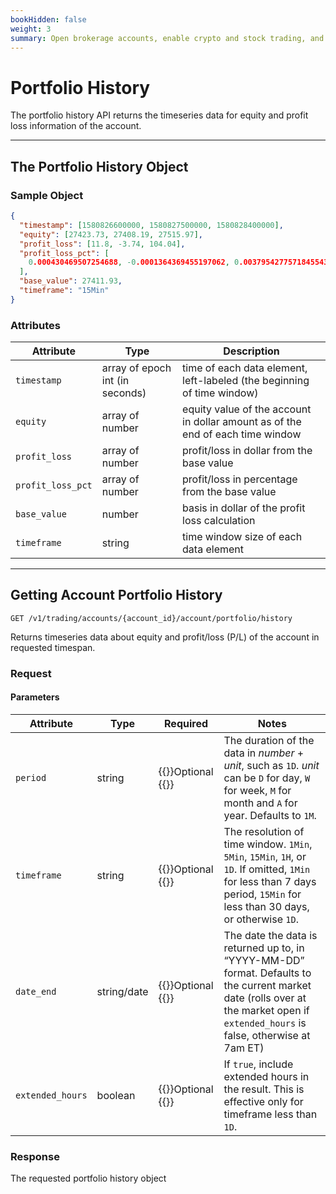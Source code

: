 ```yaml
---
bookHidden: false
weight: 3
summary: Open brokerage accounts, enable crypto and stock trading, and manage the ongoing user experience with Alpaca Broker API
---
```


# Portfolio History

The portfolio history API returns the timeseries data for equity and profit loss information of the account.

---

## **The Portfolio History Object**

### Sample Object

```json
{
  "timestamp": [1580826600000, 1580827500000, 1580828400000],
  "equity": [27423.73, 27408.19, 27515.97],
  "profit_loss": [11.8, -3.74, 104.04],
  "profit_loss_pct": [
    0.000430469507254688, -0.0001364369455197062, 0.0037954277571845543
  ],
  "base_value": 27411.93,
  "timeframe": "15Min"
}
```

### Attributes

| Attribute         | Type                            | Description                                                                    |
| ----------------- | ------------------------------- | ------------------------------------------------------------------------------ |
| `timestamp`       | array of epoch int (in seconds) | time of each data element, left-labeled (the beginning of time window)         |
| `equity`          | array of number                 | equity value of the account in dollar amount as of the end of each time window |
| `profit_loss`     | array of number                 | profit/loss in dollar from the base value                                      |
| `profit_loss_pct` | array of number                 | profit/loss in percentage from the base value                                  |
| `base_value`      | number                          | basis in dollar of the profit loss calculation                                 |
| `timeframe`       | string                          | time window size of each data element                                          |

---

## **Getting Account Portfolio History**

`GET /v1/trading/accounts/{account_id}/account/portfolio/history`

Returns timeseries data about equity and profit/loss (P/L) of the account in requested timespan.

### Request

#### Parameters

| Attribute        | Type        | Required                            | Notes                                                                                                                                                                              |
| ---------------- | ----------- | ----------------------------------- | ---------------------------------------------------------------------------------------------------------------------------------------------------------------------------------- |
| `period`         | string      | {{<hint info>}}Optional {{</hint>}} | The duration of the data in _number_ + _unit_, such as `1D`. _unit_ can be `D` for day, `W` for week, `M` for month and `A` for year. Defaults to `1M`.                            |
| `timeframe`      | string      | {{<hint info>}}Optional {{</hint>}} | The resolution of time window. `1Min`, `5Min`, `15Min`, `1H`, or `1D`. If omitted, `1Min` for less than 7 days period, `15Min` for less than 30 days, or otherwise `1D`.           |
| `date_end`       | string/date | {{<hint info>}}Optional {{</hint>}} | The date the data is returned up to, in “YYYY-MM-DD” format. Defaults to the current market date (rolls over at the market open if `extended_hours` is false, otherwise at 7am ET) |
| `extended_hours` | boolean     | {{<hint info>}}Optional {{</hint>}} | If `true`, include extended hours in the result. This is effective only for timeframe less than `1D`.                                                                              |

### Response

The requested portfolio history object

&nbsp;
